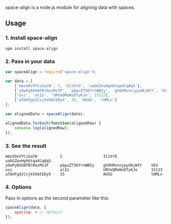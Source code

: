 space-align is a node.js module for aligning data with spaces.

## Usage

### 1. Install space-align

```
npm install space-align
```

### 2. Pass in your data

``` javascript
var spaceAlign = require('space-align');

var data = [
    ['mmzVOvVYCcGaCW', 2, 'ICzVrD', 'uaUGZwvHghbtqaXCqAqS'],
    ['yOwPyBVGNfBlRezMzIF', 'pbpuZTSKYrnWBIy', 'ghOhMvnnjpydAjWtY', 'VEV'],
    ['usi', 'alZz', 'URVaQMaNsDTyKJo', 15123],
    ['aTmhFgdJCsjkVXAtEDyX', 35, 'AUSG', 'lHMLn']
];

var alignedData = spaceAlign(data);

alignedData.forEach(function(alignedRow) {
    console.log(alignedRow);
});
```

### 3. See the result

```
mmzVOvVYCcGaCW          2                  ICzVrD               uaUGZwvHghbtqaXCqAqS
yOwPyBVGNfBlRezMzIF     pbpuZTSKYrnWBIy    ghOhMvnnjpydAjWtY    VEV
usi                     alZz               URVaQMaNsDTyKJo      15123
aTmhFgdJCsjkVXAtEDyX    35                 AUSG                 lHMLn
```

### 4. Options

Pass in options as the second parameter like this:

``` javascript
spaceAlign(data, {
    spacing: 4 // default
});
```